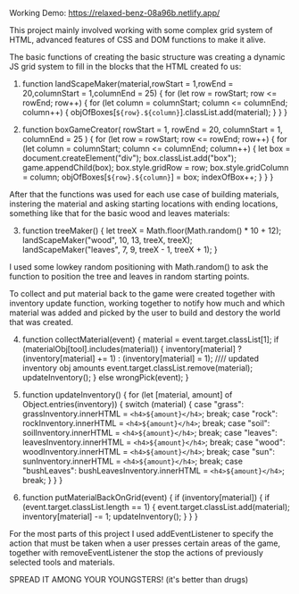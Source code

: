 Working Demo: https://relaxed-benz-08a96b.netlify.app/

This project mainly involved working with some complex grid system of HTML, advanced features of CSS and DOM functions to make it alive.

The basic functions of creating the basic structure was creating a dynamic JS grid system to fill in the blocks that the HTML created fo us:

1. function landScapeMaker(material,rowStart = 1,rowEnd = 20,columnStart = 1,columnEnd = 25) {
   for (let row = rowStart; row <= rowEnd; row++) {
   for (let column = columnStart; column <= columnEnd; column++) {
   objOfBoxes[`${row}.${column}`].classList.add(material);
   }
   }
   }

2. function boxGameCreator(
   rowStart = 1,
   rowEnd = 20,
   columnStart = 1,
   columnEnd = 25
   ) {
   for (let row = rowStart; row <= rowEnd; row++) {
   for (let column = columnStart; column <= columnEnd; column++) {
   let box = document.createElement("div");
   box.classList.add("box");
   game.appendChild(box);
   box.style.gridRow = row;
   box.style.gridColumn = column;
   objOfBoxes[`${row}.${column}`] = box;
   indexOfBox++;
   }
   }
   }

After that the functions was used for each use case of building materials, instering the material and asking starting locations with ending locations, something like that for the basic wood and leaves materials:

3.  function treeMaker() {
    let treeX = Math.floor(Math.random() \* 10 + 12);
    landScapeMaker("wood", 10, 13, treeX, treeX);
    landScapeMaker("leaves", 7, 9, treeX - 1, treeX + 1);
    }

I used some lowkey random positioning with Math.random() to ask the function to position the tree and leaves in random starting points.

To collect and put material back to the game were created together with inventory update function, working together to notify how much and which material was added and picked by the user to build and destory the world that was created.

4. function collectMaterial(event) {
   material = event.target.classList[1];
   if (materialObj[tool].includes(material)) {
   inventory[material]
   ? (inventory[material] += 1)
   : (inventory[material] = 1); //// updated inventory obj amounts
   event.target.classList.remove(material);
   updateInventory();
   } else wrongPick(event);
   }

5. function updateInventory() {
   for (let [material, amount] of Object.entries(inventory)) {
   switch (material) {
   case "grass":
   grassInventory.innerHTML = `<h4>${amount}</h4>`;
   break;
   case "rock":
   rockInventory.innerHTML = `<h4>${amount}</h4>`;
   break;
   case "soil":
   soilInventory.innerHTML = `<h4>${amount}</h4>`;
   break;
   case "leaves":
   leavesInventory.innerHTML = `<h4>${amount}</h4>`;
   break;
   case "wood":
   woodInventory.innerHTML = `<h4>${amount}</h4>`;
   break;
   case "sun":
   sunInventory.innerHTML = `<h4>${amount}</h4>`;
   break;
   case "bushLeaves":
   bushLeavesInventory.innerHTML = `<h4>${amount}</h4>`;
   break;
   }
   }
   }

6. function putMaterialBackOnGrid(event) {
   if (inventory[material]) {
   if (event.target.classList.length == 1) {
   event.target.classList.add(material);
   inventory[material] -= 1;
   updateInventory();
   }
   }
   }

For the most parts of this project I used addEventListener to specify the action that must be taken when a user presses certain areas of the game, together with removeEventListener the stop the actions of previously selected tools and materials.

SPREAD IT AMONG YOUR YOUNGSTERS!
(it's better than drugs)
